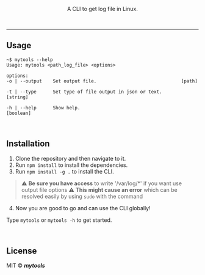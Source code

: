 <p align="center">A CLI to get log file in Linux.</p>
<br>


---

## Usage

```
~$ mytools --help
Usage: mytools <path_log_file> <options>

options:
-o | --output    Set output file.                               [path]

-t | --type      Set type of file output in json or text.       [string]

-h | --help      Show help.                                     [boolean]

```
<br>

## Installation

1. Clone the repository and then navigate to it.
2. Run ```npm install``` to install the dependencies.
3. Run ```npm install -g .``` to install the CLI. <br>
> :warning: **Be sure you have access** to write '/var/log/*' if you want use output file options
> :warning: **This might cause an error** which can be resolved easily by using ```sudo``` with the command
4. Now you are good to go and can use the CLI globally!

Type ```mytools``` or ```mytools -h``` to get started.

<br>

## License

MIT © ***mytools***
